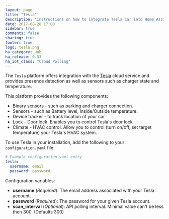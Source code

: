 ```yaml
---
layout: page
title: "Tesla"
description: "Instructions on how to integrate Tesla car into Home Assistant."
date: 2017-08-28 17:00
sidebar: true
comments: false
sharing: true
footer: true
logo: tesla.png
ha_category: Hub
ha_release: 0.53
ha_iot_class: "Cloud Polling"
---
```



The `Tesla` platform offers integration with the [Tesla](https://auth.tesla.com/login) cloud service and provides presence detection as well as sensors such as charger state and temperature.

This platform provides the following components:
 - Binary sensors - such as parking and charger connection.
 - Sensors - such as Battery level, Inside/Outside temperature.
 - Device tracker - to track location of your car
 - Lock - Door lock. Enables you to control Tesla's door lock
 - Climate - HVAC control. Allow you to control (turn on/off, set target temperature) your Tesla's HVAC system.

To use Tesla in your installation, add the following to your `configuration.yaml` file:

```yaml
# Example configuration.yaml entry
tesla:
  username: email
  password: password
```

Configuration variables:

- **username** (*Required*): The email address associated with your Tesla account.
- **password** (*Required*): The password for your given Tesla account.
- **scan_interval** (*Optional*): API polling interval. Minimal value can't be less then 300. (Defaults 300)
